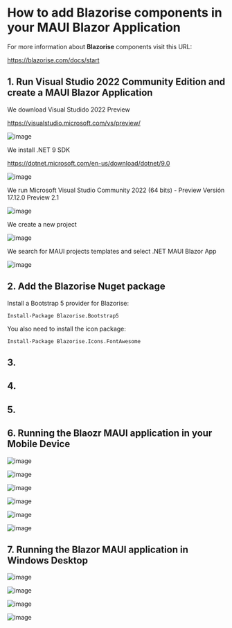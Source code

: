# How to add Blazorise components in your MAUI Blazor Application

For more information about **Blazorise** components visit this URL: 

https://blazorise.com/docs/start

## 1. Run Visual Studio 2022 Community Edition and create a MAUI Blazor Application

We download Visual Studido 2022 Preview

https://visualstudio.microsoft.com/vs/preview/

![image](https://github.com/user-attachments/assets/08ba47c2-c95e-4f23-914e-05d174465deb)

We install .NET 9 SDK 

https://dotnet.microsoft.com/en-us/download/dotnet/9.0

![image](https://github.com/user-attachments/assets/1f73e7c8-1288-41f0-9e2d-60177818bd54)

We run Microsoft Visual Studio Community 2022 (64 bits) - Preview Versión 17.12.0 Preview 2.1

![image](https://github.com/user-attachments/assets/d7a4f524-fdb1-4f16-8c0f-52314ff8303d)

We create a new project

![image](https://github.com/user-attachments/assets/9334a2bb-9ed5-4c40-a312-26973910975f)

We search for MAUI projects templates and select .NET MAUI Blazor App

![image](https://github.com/user-attachments/assets/8287f785-96b9-417b-b457-bf34560320e8)

## 2. Add the Blazorise Nuget package

Install a Bootstrap 5 provider for Blazorise:

```
Install-Package Blazorise.Bootstrap5
```

You also need to install the icon package:

```
Install-Package Blazorise.Icons.FontAwesome
```

## 3. 



## 4. 


## 5. 


## 6. Running the Blaozr MAUI application in your Mobile Device

![image](https://github.com/user-attachments/assets/f234b4f8-84fc-4806-8626-aa807aef7622)

![image](https://github.com/user-attachments/assets/5488a65d-30f8-442a-bf9b-a4bbfc56e2e3)

![image](https://github.com/user-attachments/assets/2043ee6e-18d1-47d5-9bcb-d524d1273e59)

![image](https://github.com/user-attachments/assets/e13994b7-6553-490e-ae4b-545c3dd1016e)

![image](https://github.com/user-attachments/assets/2b000193-3c41-401f-b3eb-d36efe61cb31)

![image](https://github.com/user-attachments/assets/96b65c37-c095-4771-baa3-3218e40856ad)

## 7. Running the Blazor MAUI application in Windows Desktop

![image](https://github.com/user-attachments/assets/2fd2d955-b8bf-4b51-bb7d-a77c1d343424)

![image](https://github.com/user-attachments/assets/db65b357-254e-4318-8cc9-ba3b36ae1d78)

![image](https://github.com/user-attachments/assets/e6c727ce-6eab-4d84-a8e2-2f9ac915cdf8)

![image](https://github.com/user-attachments/assets/9af54f61-50f0-4587-b8b7-a49c58d0e192)

